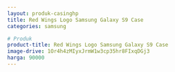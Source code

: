```yaml
---
layout: produk-casinghp
title: Red Wings Logo Samsung Galaxy S9 Case
categories: samsung

# Produk
product-title: Red Wings Logo Samsung Galaxy S9 Case
image-drive: 1Or4h4zMIyxJrmW1w3cp35hr8FIxqDGj3
harga: 90000
---
```

